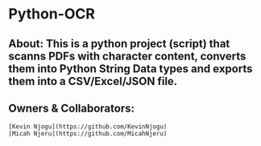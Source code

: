 # Python-OCR 

## About: This is a python project (script) that scanns PDFs with character content, converts them into Python String Data types and exports them into a CSV/Excel/JSON file.

## Owners & Collaborators: 
    [Kevin Njogu](https://github.com/KevinNjogu)
    [Micah Njeru](https://github.com/MicahNjeru)
    

